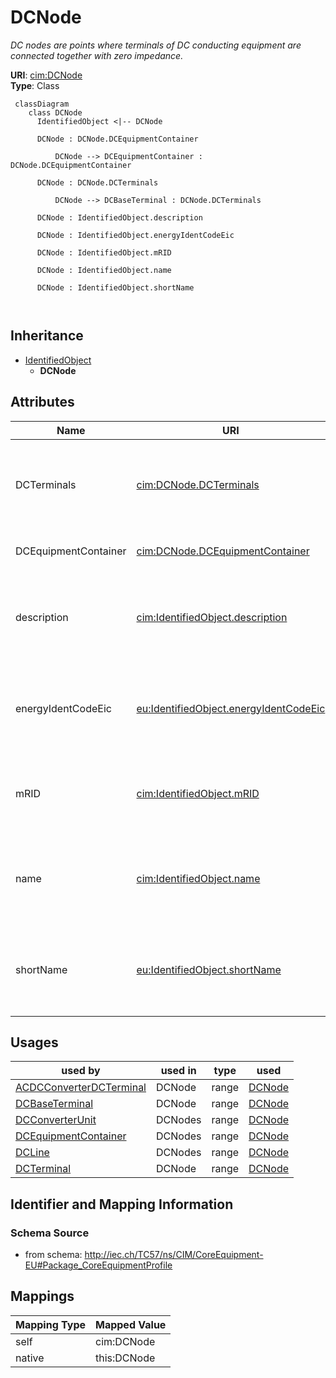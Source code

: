 # DCNode


_DC nodes are points where terminals of DC conducting equipment are connected together with zero impedance._





**URI**: [cim:DCNode](http://iec.ch/TC57/CIM100#DCNode)<br />
**Type**: Class




```mermaid
 classDiagram
    class DCNode
      IdentifiedObject <|-- DCNode
      
      DCNode : DCNode.DCEquipmentContainer
        
          DCNode --> DCEquipmentContainer : DCNode.DCEquipmentContainer
        
      DCNode : DCNode.DCTerminals
        
          DCNode --> DCBaseTerminal : DCNode.DCTerminals
        
      DCNode : IdentifiedObject.description
        
      DCNode : IdentifiedObject.energyIdentCodeEic
        
      DCNode : IdentifiedObject.mRID
        
      DCNode : IdentifiedObject.name
        
      DCNode : IdentifiedObject.shortName
        
      
```





## Inheritance
* [IdentifiedObject](IdentifiedObject.md)
    * **DCNode**



## Attributes


| Name | URI | Cardinality and Range | Description | Inheritance |
| ---  | --- | --- | --- | --- |
| DCTerminals | [cim:DCNode.DCTerminals](http://iec.ch/TC57/CIM100#DCNode.DCTerminals) | 0..* <br />  [DCBaseTerminal](DCBaseTerminal.md)  | DC base terminals interconnected with zero impedance at a this DC connectivit... | direct |
| DCEquipmentContainer | [cim:DCNode.DCEquipmentContainer](http://iec.ch/TC57/CIM100#DCNode.DCEquipmentContainer) | 1..1 <br />  [DCEquipmentContainer](DCEquipmentContainer.md)  | The DC container for the DC nodes | direct |
| description | [cim:IdentifiedObject.description](http://iec.ch/TC57/CIM100#IdentifiedObject.description) | 0..1 <br />  string  | The description is a free human readable text describing or naming the object | [IdentifiedObject](IdentifiedObject.md) |
| energyIdentCodeEic | [eu:IdentifiedObject.energyIdentCodeEic](http://iec.ch/TC57/CIM100-European#IdentifiedObject.energyIdentCodeEic) | 0..1 <br />  string  | The attribute is used for an exchange of the EIC code (Energy identification ... | [IdentifiedObject](IdentifiedObject.md) |
| mRID | [cim:IdentifiedObject.mRID](http://iec.ch/TC57/CIM100#IdentifiedObject.mRID) | 1..1 <br />  string  | Master resource identifier issued by a model authority | [IdentifiedObject](IdentifiedObject.md) |
| name | [cim:IdentifiedObject.name](http://iec.ch/TC57/CIM100#IdentifiedObject.name) | 1..1 <br />  string  | The name is any free human readable and possibly non unique text naming the o... | [IdentifiedObject](IdentifiedObject.md) |
| shortName | [eu:IdentifiedObject.shortName](http://iec.ch/TC57/CIM100-European#IdentifiedObject.shortName) | 0..1 <br />  string  | The attribute is used for an exchange of a human readable short name with len... | [IdentifiedObject](IdentifiedObject.md) |





## Usages

| used by | used in | type | used |
| ---  | --- | --- | --- |
| [ACDCConverterDCTerminal](ACDCConverterDCTerminal.md) | DCNode | range | [DCNode](DCNode.md) |
| [DCBaseTerminal](DCBaseTerminal.md) | DCNode | range | [DCNode](DCNode.md) |
| [DCConverterUnit](DCConverterUnit.md) | DCNodes | range | [DCNode](DCNode.md) |
| [DCEquipmentContainer](DCEquipmentContainer.md) | DCNodes | range | [DCNode](DCNode.md) |
| [DCLine](DCLine.md) | DCNodes | range | [DCNode](DCNode.md) |
| [DCTerminal](DCTerminal.md) | DCNode | range | [DCNode](DCNode.md) |






## Identifier and Mapping Information







### Schema Source


* from schema: http://iec.ch/TC57/ns/CIM/CoreEquipment-EU#Package_CoreEquipmentProfile





## Mappings

| Mapping Type | Mapped Value |
| ---  | ---  |
| self | cim:DCNode |
| native | this:DCNode |




